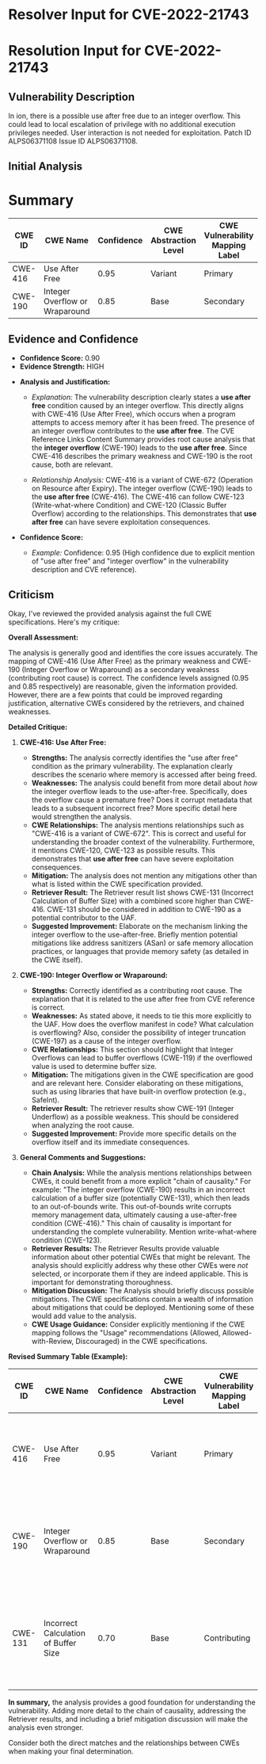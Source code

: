 # Resolver Input for CVE-2022-21743

# Resolution Input for CVE-2022-21743

## Vulnerability Description
In ion, there is a possible use after free due to an integer overflow. This could lead to local escalation of privilege with no additional execution privileges needed. User interaction is not needed for exploitation. Patch ID ALPS06371108 Issue ID ALPS06371108.

## Initial Analysis
# Summary
| CWE ID | CWE Name | Confidence | CWE Abstraction Level | CWE Vulnerability Mapping Label | CWE-Vulnerability Mapping Notes |
|---|---|---|---|---|---|
| CWE-416 | Use After Free | 0.95 | Variant | Primary | Allowed |
| CWE-190 | Integer Overflow or Wraparound | 0.85 | Base | Secondary | Allowed |

## Evidence and Confidence

*   **Confidence Score:** 0.90
*   **Evidence Strength:** HIGH

- **Analysis and Justification:**
  - *Explanation:* The vulnerability description clearly states a **use after free** condition caused by an integer overflow. This directly aligns with CWE-416 (Use After Free), which occurs when a program attempts to access memory after it has been freed. The presence of an integer overflow contributes to the **use after free**. The CVE Reference Links Content Summary provides root cause analysis that the **integer overflow** (CWE-190) leads to the **use after free**. Since CWE-416 describes the primary weakness and CWE-190 is the root cause, both are relevant.
  
  - *Relationship Analysis:* CWE-416 is a variant of CWE-672 (Operation on Resource after Expiry). The integer overflow (CWE-190) leads to the **use after free** (CWE-416). The CWE-416 can follow CWE-123 (Write-what-where Condition) and CWE-120 (Classic Buffer Overflow) according to the relationships. This demonstrates that **use after free** can have severe exploitation consequences.

- **Confidence Score:**
  - *Example:* Confidence: 0.95 (High confidence due to explicit mention of "use after free" and "integer overflow" in the vulnerability description and CVE reference).

## Criticism
Okay, I've reviewed the provided analysis against the full CWE specifications. Here's my critique:

**Overall Assessment:**

The analysis is generally good and identifies the core issues accurately. The mapping of CWE-416 (Use After Free) as the primary weakness and CWE-190 (Integer Overflow or Wraparound) as a secondary weakness (contributing root cause) is correct. The confidence levels assigned (0.95 and 0.85 respectively) are reasonable, given the information provided.  However, there are a few points that could be improved regarding justification, alternative CWEs considered by the retrievers, and chained weaknesses.

**Detailed Critique:**

1.  **CWE-416: Use After Free:**

    *   **Strengths:** The analysis correctly identifies the "use after free" condition as the primary vulnerability. The explanation clearly describes the scenario where memory is accessed after being freed.
    *   **Weaknesses:** The analysis could benefit from more detail about *how* the integer overflow leads to the use-after-free. Specifically, does the overflow cause a premature free? Does it corrupt metadata that leads to a subsequent incorrect free? More specific detail here would strengthen the analysis.
    *   **CWE Relationships:** The analysis mentions relationships such as "CWE-416 is a variant of CWE-672". This is correct and useful for understanding the broader context of the vulnerability. Furthermore, it mentions CWE-120, CWE-123 as possible results. This demonstrates that **use after free** can have severe exploitation consequences.
    *   **Mitigation:** The analysis does not mention any mitigations other than what is listed within the CWE specification provided.
    *   **Retriever Result:** The Retriever result list shows CWE-131 (Incorrect Calculation of Buffer Size) with a combined score higher than CWE-416. CWE-131 should be considered in addition to CWE-190 as a potential contributor to the UAF.
    *   **Suggested Improvement:** Elaborate on the mechanism linking the integer overflow to the use-after-free. Briefly mention potential mitigations like address sanitizers (ASan) or safe memory allocation practices, or languages that provide memory safety (as detailed in the CWE itself).

2.  **CWE-190: Integer Overflow or Wraparound:**

    *   **Strengths:** Correctly identified as a contributing root cause. The explanation that it is related to the use after free from CVE reference is correct.
    *   **Weaknesses:** As stated above, it needs to tie this more explicitly to the UAF. How does the overflow manifest in code? What calculation is overflowing? Also, consider the possibility of integer truncation (CWE-197) as a cause of the integer overflow.
    *   **CWE Relationships:** This section should highlight that Integer Overflows can lead to buffer overflows (CWE-119) if the overflowed value is used to determine buffer size.
    *   **Mitigation:** The mitigations given in the CWE specification are good and are relevant here. Consider elaborating on these mitigations, such as using libraries that have built-in overflow protection (e.g., SafeInt).
    *   **Retriever Result:** The retriever results show CWE-191 (Integer Underflow) as a possible weakness. This should be considered when analyzing the root cause.
    *   **Suggested Improvement:** Provide more specific details on the overflow itself and its immediate consequences.

3.  **General Comments and Suggestions:**

    *   **Chain Analysis:** While the analysis mentions relationships between CWEs, it could benefit from a more explicit "chain of causality." For example: "The integer overflow (CWE-190) results in an incorrect calculation of a buffer size (potentially CWE-131), which then leads to an out-of-bounds write. This out-of-bounds write corrupts memory management data, ultimately causing a use-after-free condition (CWE-416)." This chain of causality is important for understanding the complete vulnerability.  Mention write-what-where condition (CWE-123).
    *   **Retriever Results:** The Retriever Results provide valuable information about other potential CWEs that might be relevant. The analysis should explicitly address why these other CWEs were *not* selected, or incorporate them if they are indeed applicable. This is important for demonstrating thoroughness.
    *   **Mitigation Discussion:** The Analysis should briefly discuss possible mitigations. The CWE specifications contain a wealth of information about mitigations that could be deployed. Mentioning some of these would add value to the analysis.
    *   **CWE Usage Guidance:** Consider explicitly mentioning if the CWE mapping follows the "Usage" recommendations (Allowed, Allowed-with-Review, Discouraged) in the CWE specifications.

**Revised Summary Table (Example):**

| CWE ID | CWE Name | Confidence | CWE Abstraction Level | CWE Vulnerability Mapping Label | CWE-Vulnerability Mapping Notes |
|---|---|---|---|---|---|
| CWE-416 | Use After Free | 0.95 | Variant | Primary | The vulnerability description explicitly mentions a use-after-free condition. |
| CWE-190 | Integer Overflow or Wraparound | 0.85 | Base | Secondary | The integer overflow leads to a size calculation error that results in the use-after-free. |
| CWE-131 | Incorrect Calculation of Buffer Size | 0.70 | Base | Contributing| Integer overflow leads to an incorrect calculation of a buffer size, exacerbating the UAF condition.|

**In summary,** the analysis provides a good foundation for understanding the vulnerability. Adding more detail to the chain of causality, addressing the Retriever results, and including a brief mitigation discussion will make the analysis even stronger.

Consider both the direct matches and the relationships between CWEs
when making your final determination.
        